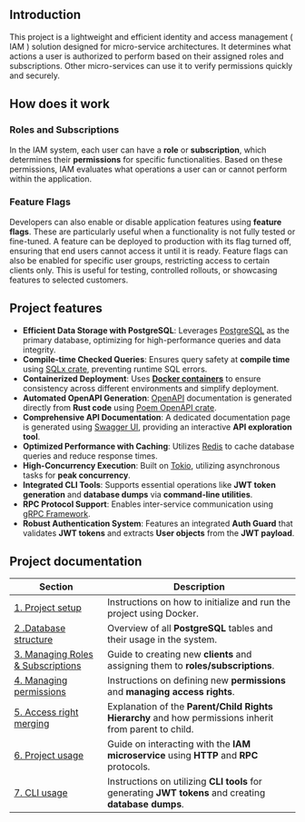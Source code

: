 ## Introduction 

This project is a lightweight and efficient identity and access management ( IAM ) solution designed for micro-service architectures. It determines what actions a user is authorized to perform based on their assigned roles and subscriptions. Other micro-services can use it to verify permissions quickly and securely.

## How does it work

### Roles and Subscriptions

In the IAM system, each user can have a **role** or **subscription**, which determines their **permissions** for specific functionalities. Based on these permissions, IAM evaluates what operations a user can or cannot perform within the application.

### Feature Flags

Developers can also enable or disable application features using **feature flags**. These are particularly useful when a functionality is not fully tested or fine-tuned. A feature can be deployed to production with its flag turned off, ensuring that end users cannot access it until it is ready. Feature flags can also be enabled for specific user groups, restricting access to certain clients only. This is useful for testing, controlled rollouts, or showcasing features to selected customers.



## Project features 

- **Efficient Data Storage with PostgreSQL**: Leverages [PostgreSQL](https://www.postgresql.org/) as the primary database, optimizing for high-performance queries and data integrity.
- **Compile-time Checked Queries**: Ensures query safety at **compile time** using [SQLx crate](https://github.com/launchbadge/sqlx), preventing runtime SQL errors.
- **Containerized Deployment**: Uses [**Docker containers**](https://www.docker.com/) to ensure consistency across different environments and simplify deployment.
- **Automated OpenAPI Generation**: [OpenAPI](https://www.openapis.org/) documentation is generated directly from **Rust code** using [Poem OpenAPI crate](https://github.com/poem-web/poem/blob/master/poem-openapi/README.md).
- **Comprehensive API Documentation**: A dedicated documentation page is generated using [Swagger UI](https://swagger.io/tools/swagger-ui/), providing an interactive **API exploration tool**.
- **Optimized Performance with Caching**: Utilizes [Redis](https://redis.io/) to cache database queries and reduce response times.
- **High-Concurrency Execution**: Built on [Tokio](https://tokio.rs/), utilizing asynchronous tasks for **peak concurrency**.
- **Integrated CLI Tools**: Supports essential operations like **JWT token generation** and **database dumps** via **command-line utilities**.
- **RPC Protocol Support**: Enables inter-service communication using [gRPC Framework](https://grpc.io/).
- **Robust Authentication System**: Features an integrated **Auth Guard** that validates **JWT tokens** and extracts **User objects** from the **JWT payload**.



## Project documentation

| Section                                                      | Description                                                  |
| ------------------------------------------------------------ | ------------------------------------------------------------ |
| [1. Project setup](./docs/project-setup.md)                  | Instructions on how to initialize and run the project using Docker. |
| [2 .Database structure](./docs/database-structure.md)        | Overview of all **PostgreSQL** tables and their usage in the system. |
| [3. Managing Roles & Subscriptions](./docs/managing-subscriptions-roles.md) | Guide to creating new **clients** and assigning them to **roles/subscriptions**. |
| [4. Managing permissions](./docs/managing-permissions.md)    | Instructions on defining new **permissions** and **managing access rights**. |
| [5. Access right merging](./docs/access-right-merging.md)    | Explanation of the **Parent/Child Rights Hierarchy** and how permissions inherit from parent to child. |
| [6. Project usage](./docs/project-usage.md)                  | Guide on interacting with the **IAM microservice** using **HTTP** and **RPC** protocols. |
| [7. CLI usage](./docs/cli-usage.md)                          | Instructions on utilizing **CLI tools** for generating **JWT tokens** and creating **database dumps**. |

